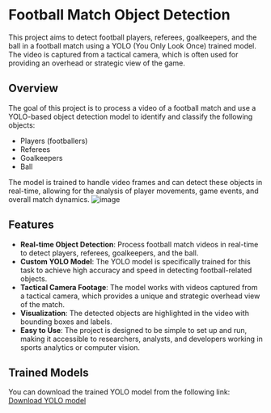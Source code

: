 # Football Match Object Detection

This project aims to detect football players, referees, goalkeepers, and the ball in a football match using a YOLO (You Only Look Once) trained model. The video is captured from a tactical camera, which is often used for providing an overhead or strategic view of the game.

## Overview

The goal of this project is to process a video of a football match and use a YOLO-based object detection model to identify and classify the following objects:

- Players (footballers)
- Referees
- Goalkeepers
- Ball

The model is trained to handle video frames and can detect these objects in real-time, allowing for the analysis of player movements, game events, and overall match dynamics.
![image](https://github.com/user-attachments/assets/6e39077f-847a-4a1e-98e8-3c257353c91e)


## Features

- **Real-time Object Detection**: Process football match videos in real-time to detect players, referees, goalkeepers, and the ball.
- **Custom YOLO Model**: The YOLO model is specifically trained for this task to achieve high accuracy and speed in detecting football-related objects.
- **Tactical Camera Footage**: The model works with videos captured from a tactical camera, which provides a unique and strategic overhead view of the match.
- **Visualization**: The detected objects are highlighted in the video with bounding boxes and labels.
- **Easy to Use**: The project is designed to be simple to set up and run, making it accessible to researchers, analysts, and developers working in sports analytics or computer vision.

## Trained Models
You can download the trained YOLO model from the following link:
[Download YOLO model](https://drive.google.com/file/d/1qQcZTSNsyGpIiJMtDTvuJPaI0kbMZjg3/view?usp=drive_link)
